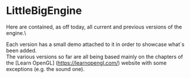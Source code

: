 # LittleBigEngine
Here are contained, as off today, all current and previous versions of the engine.\

Each version has a small demo attached to it in order to showcase what´s been added.\
The various versions so far are all being based mainly on the chapters of the
[Learn OpenGL] (https://learnopengl.com/) website with some exceptions (e.g. the sound one).
